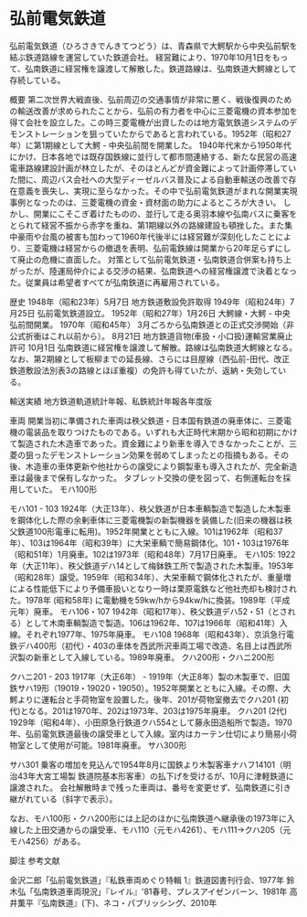 # 弘前電気鉄道

弘前電気鉄道（ひろさきでんきてつどう）は、青森県で大鰐駅から中央弘前駅を結ぶ鉄道路線を運営していた鉄道会社。
経営難により、1970年10月1日をもって、弘南鉄道に経営権を譲渡して解散した。鉄道路線は、弘南鉄道大鰐線として存続している。

概要
第二次世界大戦直後、弘前周辺の交通事情が非常に悪く、戦後復興のための輸送改善が求められたことから、弘前の有力者を中心に三菱電機の資本参加を得て会社を設立した。この時三菱電機が出資したのは地方電気鉄道システムのデモンストレーションを狙っていたからであると言われている。1952年（昭和27年）に第1期線として大鰐 - 中央弘前間を開業した。
1940年代末から1950年代にかけ、日本各地では既存国鉄線に並行して都市間連絡する、新たな民営の高速電車路線建設計画が林立したが、そのほとんどが資金難によって計画停滞していた間に、周辺バス会社への大型ディーゼルバス普及による自動車輸送の改善で存在意義を喪失し、実現に至らなかった。その中で弘前電気鉄道がまれな開業実現事例となったのは、三菱電機の資金・資材面の助力によるところが大きい。
しかし、開業にこそこぎ着けたものの、並行して走る奥羽本線や弘南バスに乗客をとられて経営不振から赤字を重ね、第1期線以外の路線建設も頓挫した。また集中豪雨や台風の被害も加わって1960年代後半には経営難が深刻化したことにより、三菱電機は経営からの撤退を表明、弘前電鉄線は開業から20年足らずにして廃止の危機に直面した。
対策として弘前電気鉄道・弘南鉄道合併案も持ち上がったが、陸運局仲介による交渉の結果、弘南鉄道への経営権譲渡で決着となった。従業員は希望者すべてが弘南鉄道に再雇用されている。

歴史
1948年（昭和23年）5月7日 地方鉄道敷設免許取得
1949年（昭和24年）7月25日 弘前電気鉄道設立。
1952年（昭和27年）1月26日 大鰐線・大鰐 - 中央弘前間開業。
1970年（昭和45年）
3月ごろから弘南鉄道との正式交渉開始（非公式折衝はこれ以前から）。
8月21日 地方鉄道貨物(車扱・小口扱)運輸営業廃止許可
10月1日 弘南鉄道に経営権を譲渡して解散。路線は弘南鉄道大鰐線となる。
なお、第2期線として板柳までの延長線、さらには目屋線（西弘前-田代、改正鉄道敷設法別表3の路線とほぼ重複）の免許も得ていたが、返納・失効している。

輸送実績
地方鉄道軌道統計年報、私鉄統計年報各年度版

車両
開業当初に準備された車両は秩父鉄道・日本国有鉄道の廃車体に、三菱電機の電装品を取りつけたものである。いずれも大正時代末期から昭和初期にかけて製造された木造車であった。資金難により新車を導入できなかったことが、三菱の狙ったデモンストレーション効果を弱めてしまったとの指摘もある。その後、木造車の車体更新や他社からの譲受により鋼製車も導入されたが、完全新造車は最後まで保有しなかった。
タブレット交換の便を図って、右側運転台を採用していた。
モハ100形

モハ101 - 103
1924年（大正13年）、秩父鉄道が日本車輌製造で製造した木製車を鋼体化した際の余剰車体に三菱電機製の新製機器を装備した(旧来の機器は秩父鉄道100形電車に転用)。1952年開業とともに入線。101は1962年（昭和37年）、103は1964年（昭和39年）に大栄車輌で簡易鋼体化。101・103は1976年（昭和51年）1月廃車。102は1973年（昭和48年）7月17日廃車。
モハ105: 1922年（大正11年）、秩父鉄道デハ14として梅鉢鉄工所で製造された木製車。1953年（昭和28年）譲受。1959年（昭和34年）、大栄車輌で鋼体化されたが、重量増による性能低下により予備車扱いとなり一時は栗原電鉄など他社売却も検討された。1978年 (昭和58年) に電動機を59kw/hから94kw/hに換装。1989年（平成元年）廃車。
モハ106・107
1942年（昭和17年）、秩父鉄道デハ52・51（とされる）として木南車輌製造で製造。106は1962年、107は1966年（昭和41年）入線。それぞれ1977年、1975年廃車。
モハ108
1968年（昭和43年）、京浜急行電鉄デハ400形（初代）・403の車体を西武所沢車両工場で改造、名目上は西武所沢製の新車として入線している。1989年廃車。
クハ200形・クハニ200形

クハニ201 - 203
1917年（大正6年） - 1919年（大正8年）製の木製車で、旧国鉄サハ19形（19019・19020・19050）。1952年開業とともに入線。その際、大鰐よりに運転台と手荷物室を設置した。後年、201が荷物室撤去でクハ201 (初代)となる。201は1970年、202は1973年、203は1975年廃車。
クハ201 (2代)
1929年（昭和4年）、小田原急行鉄道クハ554として藤永田造船所で製造。1970年、弘前電気鉄道最後の譲受車として入線。室内はカーテン仕切により簡易小荷物室として使用が可能。1981年廃車。
サハ300形

サハ301
乗客の増加を見込んで1954年8月に国鉄より木製客車ナハフ14101（明治43年大宮工場製 鉄道院基本形客車）の払下げを受けるが、10月に津軽鉄道に譲渡された。
会社解散時まで残った車両は、番号を変更せず、弘南鉄道に引き継がれている（斜字で表示）。

なお、モハ100形・クハ200形には上記のほかに弘南鉄道へ継承後の1973年に入線した上田交通からの譲受車、モハ110（元モハ4261）、モハ111→クハ205（元モハ4256）がある。

脚注
参考文献

金沢二郎「弘前電気鉄道」『私鉄車両めぐり特輯 1』鉄道図書刊行会、1977年
鈴木弘「弘南鉄道車両現況」『レイル』'81春号、プレスアイゼンバーン、1981年
高井薫平『弘南鉄道』(下)、ネコ・パブリッシング、2010年